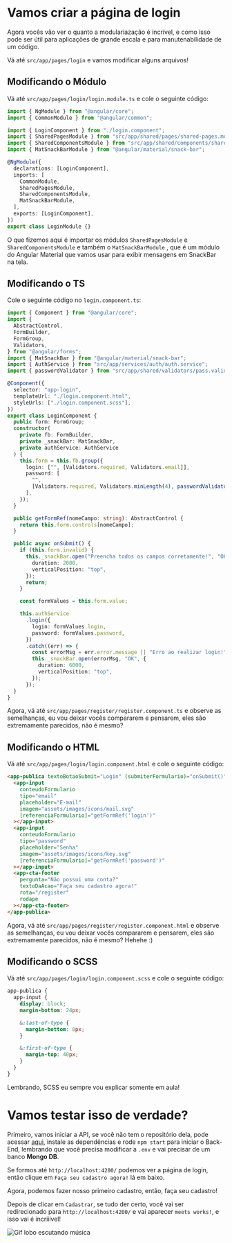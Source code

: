 # Vamos criar a página de login

Agora vocês vão ver o quanto a modulariazação é incrível, e como isso pode ser útil para aplicações de grande escala e para manutenabilidade de um código.

Vá até `src/app/pages/login` e vamos modificar alguns arquivos!

## **Modificando o Módulo**

Vá até `src/app/pages/login/login.module.ts` e cole o seguinte código:

```ts
import { NgModule } from "@angular/core";
import { CommonModule } from "@angular/common";

import { LoginComponent } from "./login.component";
import { SharedPagesModule } from "src/app/shared/pages/shared-pages.module";
import { SharedComponentsModule } from "src/app/shared/components/shared-components.module";
import { MatSnackBarModule } from "@angular/material/snack-bar";

@NgModule({
  declarations: [LoginComponent],
  imports: [
    CommonModule,
    SharedPagesModule,
    SharedComponentsModule,
    MatSnackBarModule,
  ],
  exports: [LoginComponent],
})
export class LoginModule {}
```

O que fizemos aqui é importar os módulos `SharedPagesModule` e `SharedComponentsModule` e também o `MatSnackBarModule` , que é um módulo do Angular Material que vamos usar para exibir mensagens em SnackBar na tela.

## **Modificando o TS**

Cole o seguinte código no `login.component.ts`:

```ts
import { Component } from "@angular/core";
import {
  AbstractControl,
  FormBuilder,
  FormGroup,
  Validators,
} from "@angular/forms";
import { MatSnackBar } from "@angular/material/snack-bar";
import { AuthService } from "src/app/services/auth/auth.service";
import { passwordValidator } from "src/app/shared/validators/pass.validator";

@Component({
  selector: "app-login",
  templateUrl: "./login.component.html",
  styleUrls: ["./login.component.scss"],
})
export class LoginComponent {
  public form: FormGroup;
  constructor(
    private fb: FormBuilder,
    private _snackBar: MatSnackBar,
    private authService: AuthService
  ) {
    this.form = this.fb.group({
      login: ["", [Validators.required, Validators.email]],
      password: [
        "",
        [Validators.required, Validators.minLength(4), passwordValidator()],
      ],
    });
  }

  public getFormRef(nomeCampo: string): AbstractControl {
    return this.form.controls[nomeCampo];
  }

  public async onSubmit() {
    if (this.form.invalid) {
      this._snackBar.open("Preencha todos os campos corretamente!", "OK", {
        duration: 2000,
        verticalPosition: "top",
      });
      return;
    }

    const formValues = this.form.value;

    this.authService
      .login({
        login: formValues.login,
        password: formValues.password,
      })
      .catch((err) => {
        const errorMsg = err.error.message || "Erro ao realizar login!";
        this._snackBar.open(errorMsg, "OK", {
          duration: 6000,
          verticalPosition: "top",
        });
      });
  }
}
```

Agora, vá até `src/app/pages/register/register.component.ts` e observe as semelhanças, eu vou deixar vocês compararem e pensarem, eles são extremamente parecidos, não é mesmo?

## **Modificando o HTML**

Vá até `src/app/pages/login/login.component.html` e cole o seguinte código:

```html
<app-publica textoBotaoSubmit="Login" (submiterFormulario)="onSubmit()">
  <app-input
    conteudoFormulario
    tipo="email"
    placeholder="E-mail"
    imagem="assets/images/icons/mail.svg"
    [referenciaFormulario]="getFormRef('login')"
  ></app-input>
  <app-input
    conteudoFormulario
    tipo="password"
    placeholder="Senha"
    imagem="assets/images/icons/key.svg"
    [referenciaFormulario]="getFormRef('password')"
  ></app-input>
  <app-cta-footer
    pergunta="Não possui uma conta?"
    textoDaAcao="Faça seu cadastro agora!"
    rota="/register"
    rodape
  ></app-cta-footer>
</app-publica>
```

Agora, vá até `src/app/pages/register/register.component.html` e observe as semelhanças, eu vou deixar vocês compararem e pensarem, eles são extremamente parecidos, não é mesmo? Hehehe :)

## **Modificando o SCSS**

Vá até `src/app/pages/login/login.component.scss` e cole o seguinte código:

```scss
app-publica {
  app-input {
    display: block;
    margin-bottom: 24px;

    &:last-of-type {
      margin-bottom: 0px;
    }

    &:first-of-type {
      margin-top: 40px;
    }
  }
}
```

Lembrando, SCSS eu sempre vou explicar somente em aula!

# Vamos testar isso de verdade?

Primeiro, vamos iniciar a API, se você não tem o repositório dela, pode acessar [aqui](https://github.com/Devaria-Oficial/devameet-nest-js), instale as dependências e rode `npm start` para iniciar o Back-End, lembrando que você precisa modificar a `.env` e vai precisar de um banco **Mongo DB**.

Se formos até `http://localhost:4200/` podemos ver a página de login, então clique em `Faça seu cadastro agora!` lá em baixo.

Agora, podemos fazer nosso primeiro cadastro, então, faça seu cadastro!

Depois de clicar em `Cadastrar`, se tudo der certo, você vai ser redirecionado para `http://localhost:4200/` e vai aparecer `meets works!`, e isso vai é incriiivel!

![Gif lobo escutando música](https://media.giphy.com/media/SQQ5VpVKhCM9O/giphy.gif)
